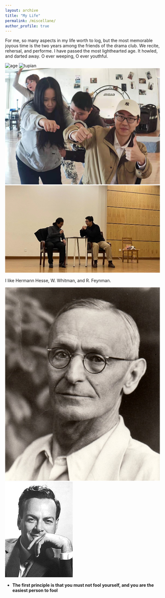 ```yaml
---
layout: archive
title: "My Life"
permalink: /miscellane/
author_profile: true
---
```


For me, so many aspects in my life worth to log, but the most memorable joyous time is the two years among the friends of the drama club. We recite, rehersal, and performe. I have passed the most lighthearted age. It howled, and darted away. O ever weeping, O ever youthful. 

![age](age.jpg)
![tupian](allofus.jpg)
![Bus](bus.jpg)
![me](meandhai.jpg)


I like Hermann Hesse, W. Whitman, and R. Feynman.  

![Hesse](hesse.jpg)
![Feynman](feynman.jpg)

- **The first principle is that you must not fool yourself, and you are the easiest person to fool**